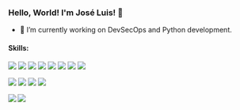### Hello, World! I'm José Luis! 👋

- 🚀 I’m currently working on DevSecOps and Python development.
<!--- 🌱 I’m currently learning -->

#### Skills:

![](https://img.shields.io/badge/Python-informational?style=flat&logo=python&logoColor=white&color=3572a5)
![](https://img.shields.io/badge/CSharp-informational?style=flat&logo=c-sharp&logoColor=white&color=3572a5)
![](https://img.shields.io/badge/Java-informational?style=flat&logo=java&logoColor=white&color=3572a5)
![](https://img.shields.io/badge/Kotlin-informational?style=flat&logo=kotlin&logoColor=white&color=3572a5)
![](https://img.shields.io/badge/Android-informational?style=flat&logo=android&logoColor=white&color=3572a5)
![](https://img.shields.io/badge/MySQL-informational?style=flat&logo=MySQL&logoColor=white&color=3572a5)
![](https://img.shields.io/badge/SAP-informational?style=flat&logo=SAP&logoColor=white&color=3572a5)
![](https://img.shields.io/badge/HTML5-informational?style=flat&logo=HTML5&logoColor=white&color=3572a5)

![](https://img.shields.io/badge/Linux-informational?style=flat&logo=linux&logoColor=white&color=3572a5)
![](https://img.shields.io/badge/Git-informational?style=flat&logo=git&logoColor=white&color=3572a5)
![](https://img.shields.io/badge/Docker-informational?style=flat&logo=docker&logoColor=white&color=3572a5)
![](https://img.shields.io/badge/Sonarqube-informational?style=flat&logo=sonarqube&logoColor=white&color=3572a5)


<img align="left" src="https://github-readme-stats.vercel.app/api?username=joseluisbn&count_private=true&include_all_commits=true&show_icons=true&hide_border=true&bg_color=0d1117&text_color=c9d1d9&title_color=50a6ff&icon_color=3572a5"/>

<img align="left" src="https://github-readme-stats.vercel.app/api/top-langs/?username=joseluisbn&layout=compact&card_width=250&hide_border=true&bg_color=0d1117&text_color=c9d1d9&title_color=50a6ff&icon_color=3572a5"/>

<!--
**joseluisbn/joseluisbn** is a ✨ _special_ ✨ repository because its `README.md` (this file) appears on your GitHub profile.

Here are some ideas to get you started:

- 👯 I’m looking to collaborate on ...
- 🤔 I’m looking for help with ...
- 💬 Ask me about ...
- 📫 How to reach me: ...
- 😄 Pronouns: ...
- ⚡ Fun fact: ...
-->

